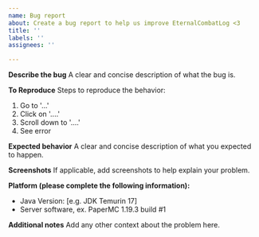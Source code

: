 ```yaml
---
name: Bug report
about: Create a bug report to help us improve EternalCombatLog <3
title: ''
labels: ''
assignees: ''

---
```


**Describe the bug**
A clear and concise description of what the bug is.

**To Reproduce**
Steps to reproduce the behavior:

1. Go to '...'
2. Click on '....'
3. Scroll down to '....'
4. See error

**Expected behavior**
A clear and concise description of what you expected to happen.

**Screenshots**
If applicable, add screenshots to help explain your problem.

**Platform (please complete the following information):**

- Java Version: [e.g. JDK Temurin 17]
- Server software, ex. PaperMC 1.19.3 build #1

**Additional notes**
Add any other context about the problem here.